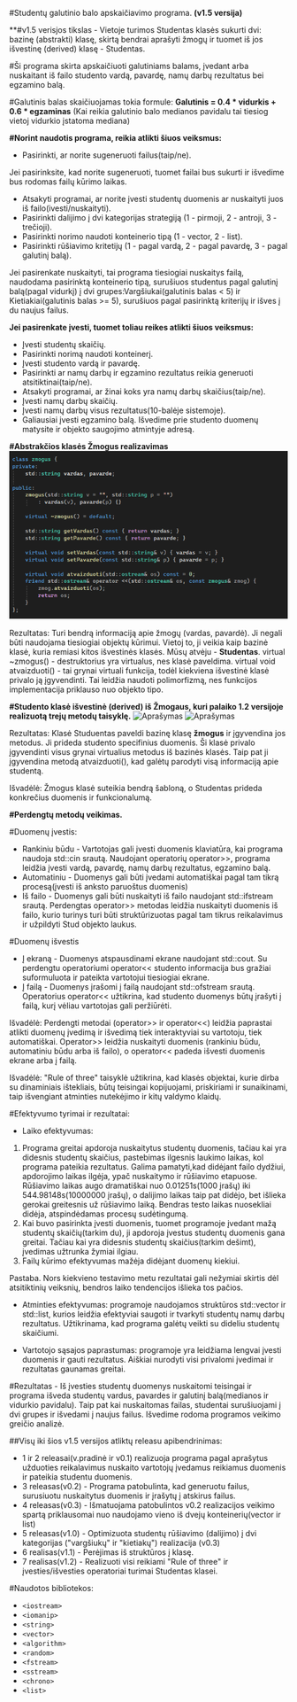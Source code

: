 
#Studentų galutinio balo apskaičiavimo programa. **(v1.5 versija)**

**#v1.5 verisjos tikslas -  Vietoje turimos Studentas klasės sukurti dvi: bazinę (abstrakti) klasę,
 skirtą bendrai aprašyti žmogų ir tuomet iš jos išvestinę (derived) klasę - Studentas.

#Ši programa skirta apskaičiuoti galutiniams balams, įvedant arba nuskaitant iš failo studento vardą, pavardę, namų darbų rezultatus bei egzamino balą.

#Galutinis balas skaičiuojamas tokia formule: **Galutinis = 0.4 * vidurkis + 0.6 * egzaminas** (Kai reikia galutinio balo medianos pavidalu tai tiesiog vietoj vidurkio įstatoma mediana)

**#Norint naudotis programa, reikia atlikti šiuos veiksmus:**
- Pasirinkti, ar norite sugeneruoti failus(taip/ne).

Jei pasirinksite, kad norite sugeneruoti, tuomet failai bus sukurti ir išvedime bus rodomas failų kūrimo laikas.
  
- Atsakyti programai, ar norite įvesti studentų duomenis ar nuskaityti juos iš failo(ivesti/nuskaityti).
- Pasirinkti dalijimo į dvi kategorijas strategiją (1 - pirmoji, 2 - antroji, 3 - trečioji).
- Pasirinkti norimo naudoti konteinerio tipą (1 - vector, 2 - list).
- Pasirinkti rūšiavimo kritetijų (1 - pagal vardą, 2 - pagal pavardę, 3 - pagal galutinį balą).
  
Jei pasirenkate nuskaityti, tai programa tiesiogiai nuskaitys failą, naudodama pasirinktą konteinerio tipą, surušiuos studentus pagal galutinį balą(pagal vidurkį) į dvi grupes:Vargšiukai(galutinis balas < 5) ir Kietiakiai(galutinis balas >= 5), surušiuos pagal pasirinktą kriterijų ir išves į du naujus failus. 
  
  **Jei pasirenkate įvesti, tuomet toliau reikes atlikti šiuos veiksmus:**
- Įvesti studentų skaičių.
- Pasirinkti norimą naudoti konteinerį.
- Įvesti studento vardą ir pavardę.
- Pasirinkti ar namų darbų ir egzamino rezultatus reikia generuoti atsitiktinai(taip/ne).
- Atsakyti programai, ar žinai koks yra namų darbų skaičius(taip/ne).
- Įvesti namų darbų skaičių.
- Įvesti namų darbų visus rezultatus(10-balėje sistemoje).
- Galiausiai įvesti egzamino balą.
Išvedime prie studento duomenų matysite ir objekto saugojimo atmintyje adresą.

**#Abstrakčios klasės Žmogus realizavimas**
![Aprašymas](abstraktiKlase.PNG)

Rezultatas: Turi bendrą informaciją apie žmogų (vardas, pavardė). Ji negali būti naudojama tiesiogiai objektų kūrimui. Vietoj to, ji veikia kaip bazinė klasė, kuria remiasi kitos išvestinės klasės. Mūsų atvėju - **Studentas**. virtual ~zmogus() - destruktorius yra virtualus, nes klasė paveldima. virtual void atvaizduoti() - tai grynai virtuali funkcija, todėl kiekviena išvestinė klasė privalo ją įgyvendinti. Tai leidžia naudoti polimorfizmą, nes funkcijos implementacija priklauso nuo objekto tipo.

**#Studento klasė išvestinė (derived) iš Žmogaus, kuri palaiko 1.2 versijoje realizuotą trejų metodų taisyklę.**
![Aprašymas](studentoKlaseIšvestine1.PNG)
![Aprašymas](studentoKlaseIšvestine2.PNG)

Rezultatas: Klasė Studuentas paveldi bazinę klasę **žmogus** ir įgyvendina jos metodus. Ji prideda studento specifinius duomenis. Ši klasė privalo įgyvendinti visus grynai virtualius metodus iš bazinės klasės. Taip pat ji įgyvendina metodą atvaizduoti(), kad galėtų parodyti visą informaciją apie studentą.

Išvadėlė: Žmogus klasė suteikia bendrą šabloną, o Studentas prideda konkrečius duomenis ir funkcionalumą.

**#Perdengtų metodų veikimas.**

#Duomenų įvestis: 
- Rankiniu būdu - Vartotojas gali įvesti duomenis klaviatūra, kai programa naudoja std::cin srautą. Naudojant operatorių operator>>, programa leidžia įvesti vardą, pavardę, namų darbų rezultatus, egzamino balą.
- Automatiniu - Duomenys gali būti įvedami automatiškai pagal tam tikrą procesą(įvesti iš anksto paruoštus duomenis)
- Iš failo - Duomenys gali būti nuskaityti iš failo naudojant std::ifstream srautą. Perdengtas  operator>> metodas leidžia nuskaityti duomenis iš failo, kurio turinys turi būti struktūrizuotas pagal tam tikrus reikalavimus ir užpildyti Stud objekto laukus.

#Duomenų išvestis 
- Į ekraną - Duomenys atspausdinami ekrane naudojant std::cout. Su perdengtu operatoriumi operator<< studento informacija bus gražiai suformuluota ir pateikta vartotojui tiesiogiai ekrane.
- Į failą - Duomenys įrašomi į failą naudojant std::ofstream srautą. Operatorius operator<< užtikrina, kad studento duomenys būtų įrašyti į failą, kurį vėliau vartotojas gali peržiūrėti.


Išvadėlė: Perdengti metodai (operator>> ir operator<<) leidžia paprastai atlikti duomenų įvedimą ir išvedimą tiek interaktyviai su vartotoju, tiek automatiškai.
Operator>> leidžia nuskaityti duomenis (rankiniu būdu, automatiniu būdu arba iš failo), o operator<< padeda išvesti duomenis ekrane arba į failą.

Išvadėlė: "Rule of three" taisyklė užtikrina, kad klasės objektai, kurie dirba su dinaminiais ištekliais, būtų teisingai kopijuojami, priskiriami ir sunaikinami, taip išvengiant atminties nutekėjimo ir kitų valdymo klaidų.


#Efektyvumo tyrimai ir rezultatai: 
- Laiko efektyvumas:
1. Programa greitai apdoroja nuskaitytus studentų duomenis, tačiau kai yra didesnis studentų skaičius, pastebimas ilgesnis laukimo laikas, kol programa pateikia rezultatus. Galima pamatyti,kad didėjant failo dydžiui, apdorojimo laikas ilgėja, ypač nuskaitymo ir rūšiavimo etapuose. Rūšiavimo laikas augo dramatiškai nuo 0.01251s(1000 įrašų) iki 544.98148s(10000000 įrašų), o dalijimo laikas taip pat didėjo, bet išlieka gerokai greitesnis už rūšiavimo laiką. Bendras testo laikas nuosekliai didėja, atspindėdamas procesų sudėtingumą.
2. Kai buvo pasirinkta įvesti duomenis, tuomet programoje įvedant mažą studentų skaičių(tarkim du), ji apdoroja įvestus studentų duomenis gana greitai. Tačiau kai yra didesnis studentų skaičius(tarkim dešimt), įvedimas užtrunka žymiai ilgiau.
3. Failų kūrimo efektyvumas mažėja didėjant duomenų kiekiui.

Pastaba. Nors kiekvieno testavimo metu rezultatai gali nežymiai skirtis dėl atsitiktinių veiksnių, bendros laiko tendencijos išlieka tos pačios.

- Atminties efektyvumas: programoje naudojamos struktūros std::vector ir std::list, kurios leidžia efektyviai saugoti ir tvarkyti studentų namų darbų rezultatus. Užtikrinama, kad programa galėtų veikti su dideliu studentų skaičiumi.
  
- Vartotojo sąsajos paprastumas: programoje yra leidžiama lengvai įvesti duomenis ir gauti rezultatus. Aiškiai nurodyti visi privalomi įvedimai ir rezultatas gaunamas greitai.

#Rezultatas - Iš įvesties studentų duomenys nuskaitomi teisingai ir programa išveda studentų vardus, pavardes ir galutinį balą(medianos ir vidurkio pavidalu). Taip pat kai nuskaitomas failas, studentai surušiuojami į dvi grupes ir išvedami į naujus failus. Išvedime rodoma programos veikimo greičio analizė. 



##Visų iki šios v1.5 versijos atliktų releasu apibendrinimas:
- 1 ir 2 releasai(v.pradinė ir v0.1) realizuoja programa pagal aprašytus užduoties reikalavimus nuskaito vartotojų įvedamus reikiamus duomenis ir pateikia studentu duomenis.
- 3 releasas(v0.2) - Programa patobulinta, kad generuotu failus, surusiuotu nuskaitytus duomenis ir įrašytų į atskirus failus.
- 4 releasas(v0.3) -  Išmatuojama patobulintos v0.2 realizacijos veikimo spartą priklausomai nuo naudojamo vieno iš dvejų konteinerių(vector ir list)
- 5 releasas(v1.0) - Optimizuota studentų rūšiavimo (dalijimo) į dvi kategorijas ("vargšiukų" ir "kietiakų") realizacija (v0.3)
- 6 realisas(v1.1) - Perėjimas iš struktūros į klasę.
- 7 realisas(v1.2) - Realizuoti visi reikiami "Rule of three" ir įvesties/išvesties operatoriai turimai Studentas klasei. 

#Naudotos bibliotekos:
- `<iostream>`
- `<iomanip>`
- `<string>`
- `<vector>`
- `<algorithm>`
- `<random>`
- `<fstream>`
- `<sstream>`
- `<chrono>`
- `<list>`

